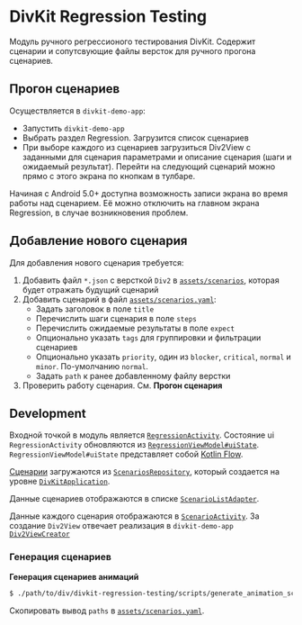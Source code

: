 # DivKit Regression Testing

Модуль ручного регрессионого тестирования DivKit. Содержит сценарии и сопутсвующие файлы версток для ручного прогона сценариев.


## Прогон сценариев

Осуществляется в `divkit-demo-app`:

- Запустить `divkit-demo-app`
- Выбрать раздел Regression. Загрузится список сценариев
- При выборе каждого из сценариев загрузиться Div2View с заданными для сценария параметрами и описание сценария (шаги и ожидаемый результат). Перейти на следующий сценарий можно прямо с этого экрана по кнопкам в тулбаре.

Начиная с Android 5.0+ доступна возможность записи экрана во время работы над сценарием. Её можно отключить на главном экрана Regression, в случае возникновения проблем.

## Добавление нового сценария

Для добавления нового сценария требуется:

1. Добавить файл `*.json` с версткой `Div2` в [`assets/scenarios`](src/main/assets/scenarios), которая будет отражать будущий сценарий
1. Добавить сценарий в файл [`assets/scenarios.yaml`](src/main/assets/scenarios.yaml):
    - Задать заголовок в поле `title`
    - Перечислить шаги сценария в поле `steps`
    - Перечислить ожидаемые результаты в поле `expect`
    - Опционально указать `tags` для группировки и фильтрации сценариев
    - Опционально указать `priority`, один из `blocker`, `critical`, `normal` и `minor`. По-умолчанию `normal`.
    - Задать `path` к ранее добавленному файлу верстки
1. Проверить работу сценария. См. **Прогон сценария**


## Development

Входной точкой в модуль является [`RegressionActivity`](src/main/java/com/yandex/divkit/regression/RegressionActivity.kt).
Состояние ui `RegressionActivity` обновляются из [`RegressionViewModel#uiState`](src/main/java/com/yandex/divkit/regression/RegressionViewModel.kt).
`RegressionViewModel#uiState` представляет собой [Kotlin Flow](https://developer.android.com/kotlin/flow).

[Сценарии](src/main/java/com/yandex/divkit/regression/data/Scenario.kt) загружаются из [`ScenariosRepository`](src/main/java/com/yandex/divkit/regression/data/ScenariosRepository.kt),
который создается на уровне [`DivKitApplication`](../divkit-demo-app/src/main/java/com/yandex/divkit/demo/DivkitApplication.kt).

Данные сценариев отображаются в списке [`ScenarioListAdapter`](src/main/java/com/yandex/divkit/regression/ScenarioListAdapter.kt).

Данные каждого сценария отображаются в [`ScenarioActivity`](src/main/java/com/yandex/divkit/regression/ScenarioActivity.kt). За создание `Div2View` отвечает реализация в `divkit-demo-app` [`Div2ViewCreator`](src/main/java/com/yandex/divkit/regression/Div2ViewCreator.kt)


### Генерация сценариев

**Генерация сценариев анимаций**

```bash
$ ./path/to/div/divkit-regression-testing/scripts/generate_animation_scenarios.py
```

Скопировать вывод `paths` в [`assets/scenarios.yaml`](src/main/assets/scenarios.yaml).
